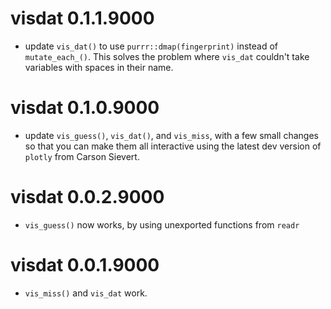 # visdat 0.1.1.9000

- update `vis_dat()` to use `purrr::dmap(fingerprint)` instead of `mutate_each_()`. This solves the problem where `vis_dat` couldn't take variables with spaces in their name.

# visdat 0.1.0.9000

- update `vis_guess()`, `vis_dat()`, and `vis_miss`, with a few small changes so that you can make them all interactive using the latest dev version of `plotly` from Carson Sievert.

# visdat 0.0.2.9000

- `vis_guess()` now works, by using unexported functions from `readr`

# visdat 0.0.1.9000

- `vis_miss()` and `vis_dat` work.


